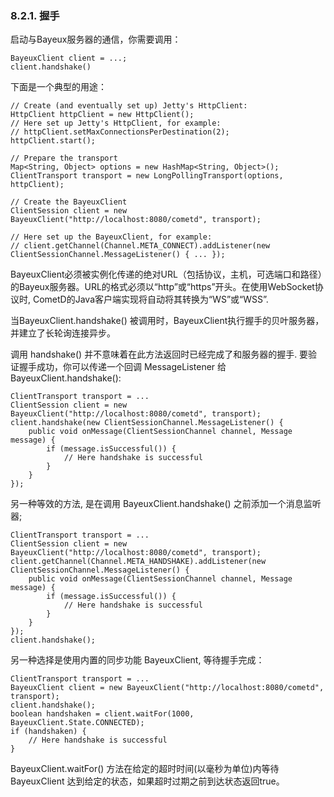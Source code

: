 ### 8.2.1. 握手
启动与Bayeux服务器的通信，你需要调用：

    BayeuxClient client = ...;
    client.handshake()

下面是一个典型的用途：

    // Create (and eventually set up) Jetty's HttpClient:
    HttpClient httpClient = new HttpClient();
    // Here set up Jetty's HttpClient, for example:
    // httpClient.setMaxConnectionsPerDestination(2);
    httpClient.start();

    // Prepare the transport
    Map<String, Object> options = new HashMap<String, Object>();
    ClientTransport transport = new LongPollingTransport(options, httpClient);

    // Create the BayeuxClient
    ClientSession client = new BayeuxClient("http://localhost:8080/cometd", transport);

    // Here set up the BayeuxClient, for example:
    // client.getChannel(Channel.META_CONNECT).addListener(new ClientSessionChannel.MessageListener() { ... });

BayeuxClient必须被实例化传递的绝对URL（包括协议，主机，可选端口和路径）的Bayeux服务器。URL的格式必须以“http”或“https”开头。在使用WebSocket协议时, CometD的Java客户端实现将自动将其转换为“WS”或“WSS”.

当BayeuxClient.handshake() 被调用时，BayeuxClient执行握手的贝叶服务器，并建立了长轮询连接异步。

调用 handshake() 并不意味着在此方法返回时已经完成了和服务器的握手.
要验证握手成功，你可以传递一个回调 MessageListener 给 BayeuxClient.handshake():

    ClientTransport transport = ...
    ClientSession client = new BayeuxClient("http://localhost:8080/cometd", transport);
    client.handshake(new ClientSessionChannel.MessageListener() {
        public void onMessage(ClientSessionChannel channel, Message message) {
            if (message.isSuccessful()) {
                // Here handshake is successful
            }
        }
    });

另一种等效的方法, 是在调用 BayeuxClient.handshake() 之前添加一个消息监听器;

    ClientTransport transport = ...
    ClientSession client = new BayeuxClient("http://localhost:8080/cometd", transport);
    client.getChannel(Channel.META_HANDSHAKE).addListener(new ClientSessionChannel.MessageListener() {
        public void onMessage(ClientSessionChannel channel, Message message) {
            if (message.isSuccessful()) {
                // Here handshake is successful
            }
        }
    });
    client.handshake();

另一种选择是使用内置的同步功能 BayeuxClient, 等待握手完成：

    ClientTransport transport = ...
    BayeuxClient client = new BayeuxClient("http://localhost:8080/cometd", transport);
    client.handshake();
    boolean handshaken = client.waitFor(1000, BayeuxClient.State.CONNECTED);
    if (handshaken) {
        // Here handshake is successful
    }

BayeuxClient.waitFor() 方法在给定的超时时间(以毫秒为单位)内等待 BayeuxClient 达到给定的状态，如果超时过期之前到达状态返回true。
